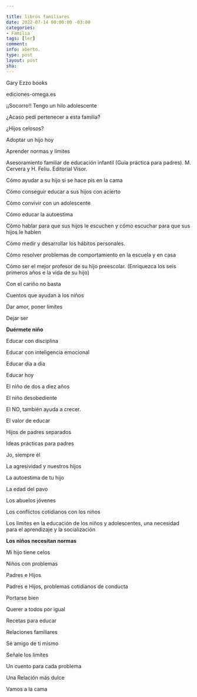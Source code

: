 ```yaml
---

title: libros familiares
date: 2022-07-14 00:00:00 -03:00
categories:
- Familia
tags: [ler]
comment: 
info: aberto.
type: post
layout: post
sha: 
---
```


Gary Ezzo books

ediciones-omega.es

¡¡Socorro!! Tengo un hilo adolescente

¿Acaso pedí pertenecer a esta familia?

¿Hijos celosos?

Adoptar un hijo hoy

Aprender normas y límites

Asesoramiento familiar de educación infantil (Guía práctica para padres). M. Cervera y H. Feliu. Editorial Visor.

Cómo ayudar a su hijo si se hace pis en la cama

Cómo conseguir educar a sus hijos con acierto

Cómo convivir con un adolescente

Cómo educar la autoestima

Cómo hablar para que sus hijos le escuchen y cómo escuchar para que sus hijos le hablen

Cómo medir y desarrollar los hábitos personales.

Cómo resolver problemas de comportamiento en la escuela y en casa

Cómo ser el mejor profesor de su hijo preescolar. (Enriquezca los seis primeros años e la vida de su hijo)

Con el cariño no basta

Cuentos que ayudan a los niños

Dar amor, poner límites

Dejar ser

**Duérmete niño**

Educar con disciplina

Educar con inteligencia emocional

Educar día a día

Educar hoy

El niño de dos a diez años

El niño desobediente

El NO, también ayuda a crecer.

El valor de educar

Hijos de padres separados

Ideas prácticas para padres

Jo, siempre él

La agresividad y nuestros hijos

La autoestima de tu hijo

La edad del pavo

Los abuelos jóvenes

Los conflictos cotidianos con los niños

Los límites en la educación de los niños y adolescentes, una necesidad para el aprendizaje y la socialización

**Los niños necesitan normas**

Mi hijo tiene celos

Niños con problemas

Padres e Hijos

Padres e Hijos, problemas cotidianos de conducta

Portarse bien

Querer a todos por igual

Recetas para educar

Relaciones familiares

Sé amigo de ti mismo

Señale los límites

Un cuento para cada problema

Una Relación más dulce

Vamos a la cama
